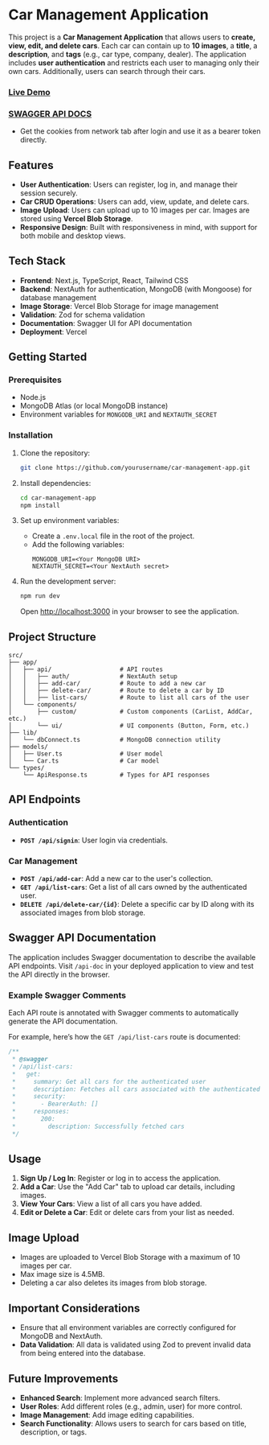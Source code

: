 # Car Management Application

This project is a **Car Management Application** that allows users to **create, view, edit, and delete cars**. Each car can contain up to **10 images**, a **title**, a **description**, and **tags** (e.g., car type, company, dealer). The application includes **user authentication** and restricts each user to managing only their own cars. Additionally, users can search through their cars.

### [Live Demo](https://car-management-app-mu.vercel.app/)
### [SWAGGER API DOCS](https://car-management-app-mu.vercel.app/api-doc)
   - Get the cookies from network tab after login and use it as a bearer token directly.
## Features

- **User Authentication**: Users can register, log in, and manage their session securely.
- **Car CRUD Operations**: Users can add, view, update, and delete cars.
- **Image Upload**: Users can upload up to 10 images per car. Images are stored using **Vercel Blob Storage**.
- **Responsive Design**: Built with responsiveness in mind, with support for both mobile and desktop views.

## Tech Stack

- **Frontend**: Next.js, TypeScript, React, Tailwind CSS
- **Backend**: NextAuth for authentication, MongoDB (with Mongoose) for database management
- **Image Storage**: Vercel Blob Storage for image management
- **Validation**: Zod for schema validation
- **Documentation**: Swagger UI for API documentation
- **Deployment**: Vercel

## Getting Started

### Prerequisites

- Node.js
- MongoDB Atlas (or local MongoDB instance)
- Environment variables for `MONGODB_URI` and `NEXTAUTH_SECRET`

### Installation

1. Clone the repository:
   ```bash
   git clone https://github.com/yourusername/car-management-app.git
   ```
   
2. Install dependencies:
   ```bash
   cd car-management-app
   npm install
   ```

3. Set up environment variables:

   - Create a `.env.local` file in the root of the project.
   - Add the following variables:
     ```
     MONGODB_URI=<Your MongoDB URI>
     NEXTAUTH_SECRET=<Your NextAuth secret>
     ```

4. Run the development server:
   ```bash
   npm run dev
   ```
   Open [http://localhost:3000](http://localhost:3000) in your browser to see the application.

## Project Structure

```plaintext
src/
├── app/
│   ├── api/                   # API routes
│   │   ├── auth/              # NextAuth setup
│   │   ├── add-car/           # Route to add a new car
│   │   ├── delete-car/        # Route to delete a car by ID
│   │   ├── list-cars/         # Route to list all cars of the user
│   └── components/
│       ├── custom/            # Custom components (CarList, AddCar, etc.)
│       └── ui/                # UI components (Button, Form, etc.)
├── lib/
│   └── dbConnect.ts           # MongoDB connection utility
├── models/
│   ├── User.ts                # User model
│   └── Car.ts                 # Car model
└── types/
    └── ApiResponse.ts         # Types for API responses
```

## API Endpoints

### Authentication

- **`POST /api/signin`**: User login via credentials.

### Car Management

- **`POST /api/add-car`**: Add a new car to the user's collection.
- **`GET /api/list-cars`**: Get a list of all cars owned by the authenticated user.
- **`DELETE /api/delete-car/{id}`**: Delete a specific car by ID along with its associated images from blob storage.

## Swagger API Documentation

The application includes Swagger documentation to describe the available API endpoints. Visit `/api-doc` in your deployed application to view and test the API directly in the browser.

### Example Swagger Comments

Each API route is annotated with Swagger comments to automatically generate the API documentation.

For example, here’s how the `GET /api/list-cars` route is documented:

```typescript
/**
 * @swagger
 * /api/list-cars:
 *   get:
 *     summary: Get all cars for the authenticated user
 *     description: Fetches all cars associated with the authenticated user.
 *     security:
 *       - BearerAuth: []
 *     responses:
 *       200:
 *         description: Successfully fetched cars
 */
```

## Usage

1. **Sign Up / Log In**: Register or log in to access the application.
2. **Add a Car**: Use the "Add Car" tab to upload car details, including images.
3. **View Your Cars**: View a list of all cars you have added.
4. **Edit or Delete a Car**: Edit or delete cars from your list as needed.

## Image Upload

- Images are uploaded to Vercel Blob Storage with a maximum of 10 images per car.
- Max image size is 4.5MB.
- Deleting a car also deletes its images from blob storage.

## Important Considerations

- Ensure that all environment variables are correctly configured for MongoDB and NextAuth.
- **Data Validation**: All data is validated using Zod to prevent invalid data from being entered into the database.

## Future Improvements

- **Enhanced Search**: Implement more advanced search filters.
- **User Roles**: Add different roles (e.g., admin, user) for more control.
- **Image Management**: Add image editing capabilities.
- **Search Functionality**: Allows users to search for cars based on title, description, or tags.